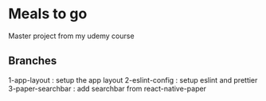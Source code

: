# Meals to go

Master project from my udemy course

## Branches

1-app-layout : setup the app layout
2-eslint-config : setup eslint and prettier
3-paper-searchbar : add searchbar from react-native-paper